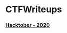 # CTFWriteups

### [Hacktober - 2020](https://github.com/jujuo0o/CTFWriteups/blob/main/hacktober2020.md)
